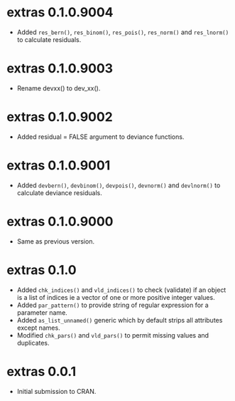 # extras 0.1.0.9004

- Added `res_bern()`, `res_binom()`, `res_pois()`, `res_norm()` and `res_lnorm()` to calculate residuals.


# extras 0.1.0.9003

- Rename devxx() to dev_xx().


# extras 0.1.0.9002

- Added residual = FALSE argument to deviance functions.


# extras 0.1.0.9001

- Added `devbern()`, `devbinom()`, `devpois()`, `devnorm()` and `devlnorm()` to calculate deviance residuals.

# extras 0.1.0.9000

- Same as previous version.


# extras 0.1.0

- Added `chk_indices()` and `vld_indices()` to check (validate) if an object is a list of indices ie a vector of one or more positive integer values.
- Added `par_pattern()` to provide string of regular expression for a parameter name.
- Added `as_list_unnamed()` generic which by default strips all attributes except names.
- Modified `chk_pars()` and `vld_pars()` to permit missing values and duplicates.

# extras 0.0.1

- Initial submission to CRAN.
